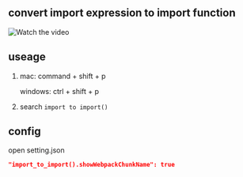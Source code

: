 ## convert import expression to import function

![Watch the video](./assets/output.gif)


## useage

1. mac: command + shift + p 

    windows: ctrl + shift + p
2. search `import to import()`


## config
open setting.json

```json
"import_to_import().showWebpackChunkName": true
```